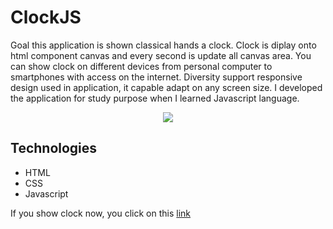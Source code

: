 # ClockJS
Goal this application is shown classical hands a clock. Clock is diplay onto html component canvas and every second is update all
canvas area. You can show clock on different devices from personal computer to smartphones with access on the internet. Diversity support responsive design used in application, it capable adapt on any screen size. I developed the application for study purpose when I learned Javascript language. 

<p align='center'>
<img src="https://webcreatorslt.com/wp-content/uploads/2016/07/responsive-web-design-webcreatorslt.png"/>
</p>

## Technologies
* HTML
* CSS
* Javascript

If you show clock now, you click on this [link](http://www.jiricaga.cz/clock/)
